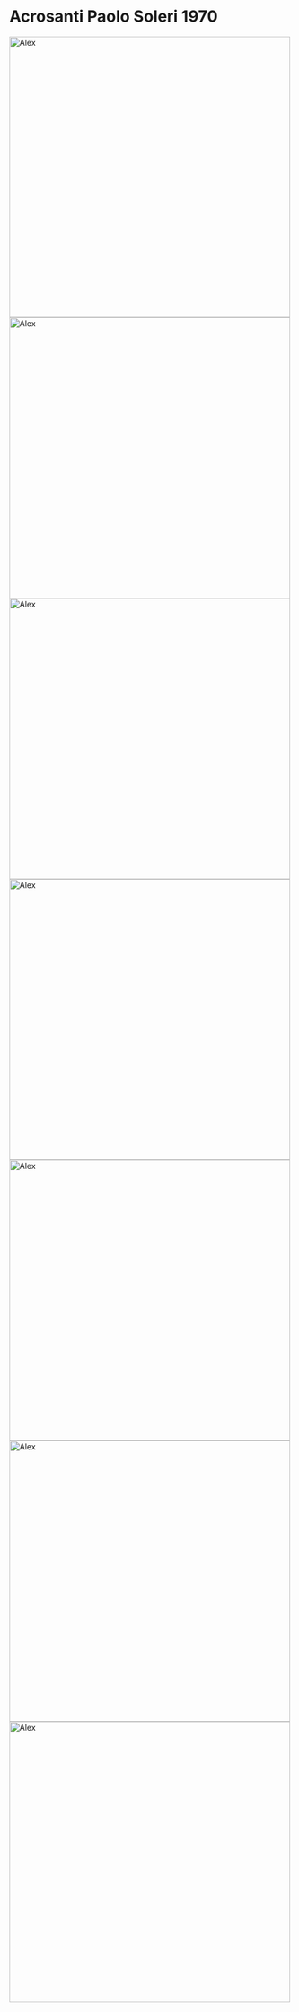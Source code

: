 # Acrosanti Paolo Soleri 1970

<img alt="Alex" src="https://github.com/steenblikrs/2021-Spring-Studio/blob/gh-pages/students/Alex/pic/unnamed.jpg" width="500">
<br>
<img alt="Alex" src="https://github.com/steenblikrs/2021-Spring-Studio/blob/gh-pages/students/Alex/pic/wide2.jpg" width="500">
<br>

<img alt="Alex" src="https://github.com/steenblikrs/2021-Spring-Studio/blob/gh-pages/students/Alex/pic/arcosanti.jpg" width="500">
<br>

<img alt="Alex" src="https://github.com/steenblikrs/2021-Spring-Studio/blob/gh-pages/students/Alex/pic/03-CollySoleriAmpitheatre-scaled.jpg" width="500">
<br>
<img alt="Alex" src="https://github.com/steenblikrs/2021-Spring-Studio/blob/gh-pages/students/Alex/pic/plaza.jpg" width="500">
<br>

<img alt="Alex" src="https://github.com/steenblikrs/2021-Spring-Studio/blob/gh-pages/students/Alex/pic/Apse.jpg" width="500">
<br>
<img alt="Alex" src="https://github.com/steenblikrs/2021-Spring-Studio/blob/gh-pages/students/Alex/pic/shelter.jpg" width="500">
<br>
